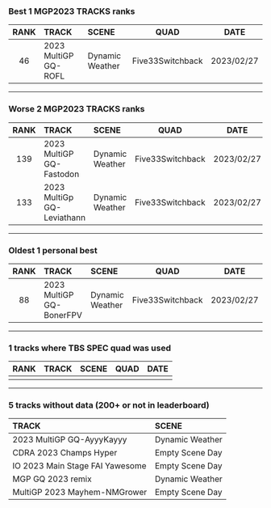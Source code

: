 ### Best 1 MGP2023 TRACKS ranks
|RANK|TRACK|SCENE|QUAD|DATE|
|:---:|:---|:---|:---:|:---:|
|46|2023 MultiGP GQ-ROFL|Dynamic Weather|Five33Switchback|2023/02/27|
---
### Worse 2 MGP2023 TRACKS ranks
|RANK|TRACK|SCENE|QUAD|DATE|
|:---:|:---|:---|:---:|:---:|
|139|2023 MultiGP GQ-Fastodon|Dynamic Weather|Five33Switchback|2023/02/27|
|133|2023 MultiGp GQ-Leviathann|Dynamic Weather|Five33Switchback|2023/02/27|
---
### Oldest 1 personal best
|RANK|TRACK|SCENE|QUAD|DATE|
|:---:|:---|:---|:---:|:---:|
|88|2023 MultiGP GQ-BonerFPV|Dynamic Weather|Five33Switchback|2023/02/27|
---
### 1 tracks where TBS SPEC quad was used
|RANK|TRACK|SCENE|QUAD|DATE|
|:---:|:---|:---|:---:|:---:|
||||||
---
### 5 tracks without data (200+ or not in leaderboard)
|TRACK|SCENE|
|:---|:---|
|2023 MultiGP GQ-AyyyKayyy|Dynamic Weather|
|CDRA 2023  Champs Hyper|Empty Scene Day|
|IO 2023 Main Stage FAI Yawesome|Empty Scene Day|
|MGP GQ 2023 remix|Dynamic Weather|
|MultiGP 2023 Mayhem-NMGrower|Empty Scene Day|
